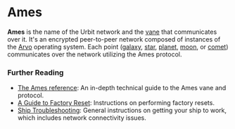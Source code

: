 # Ames

**Ames** is the name of the Urbit network and the [vane](urbit-docs/glossary/vane) that communicates over it. It's an encrypted peer-to-peer network composed of instances of the [Arvo](urbit-docs/glossary/arvo) operating system. Each point ([galaxy](urbit-docs/glossary/galaxy), [star](urbit-docs/glossary/star), [planet](urbit-docs/glossary/planet), [moon](urbit-docs/glossary/moon), or [comet](urbit-docs/glossary/comet)) communicates over the network utilizing the Ames protocol.

### Further Reading

- [The Ames reference](urbit-docs/system/kernel/ames): An in-depth technical guide to the Ames vane and protocol.
- [A Guide to Factory Reset](https://urbit.org/using/id/guide-to-resets): Instructions on performing factory resets.
- [Ship Troubleshooting](https://urbit.org/using/os/ship-troubleshooting): General instructions on getting your ship to work, which includes network connectivity issues.
